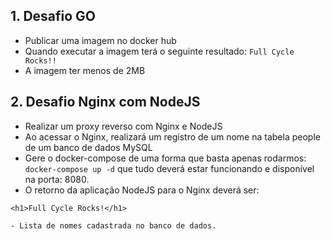 ##  1. Desafio GO
- Publicar uma imagem no docker hub
- Quando executar a imagem terá o seguinte resultado: `Full Cycle Rocks!!`
- A imagem ter menos de 2MB

## 2. Desafio Nginx com NodeJS
- Realizar um proxy reverso com Nginx e NodeJS
- Ao acessar o Nginx, realizará um registro de um nome na tabela people de um banco de dados MySQL
- Gere o docker-compose de uma forma que basta apenas rodarmos: `docker-compose up -d` que tudo deverá estar funcionando e disponível na porta: 8080.
- O retorno da aplicação NodeJS para o Nginx deverá ser:
```
<h1>Full Cycle Rocks!</h1>

- Lista de nomes cadastrada no banco de dados.
```